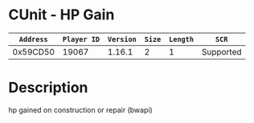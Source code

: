 # CUnit - HP Gain

| `Address` | `Player ID` | `Version` | `Size` | `Length` | `SCR` |
| ---------- | ----------- | --------- | ------ | -------- | ---- |
| 0x59CD50 | 19067 | 1.16.1 | 2 | 1 | Supported |

# Description

hp gained on construction or repair (bwapi)
